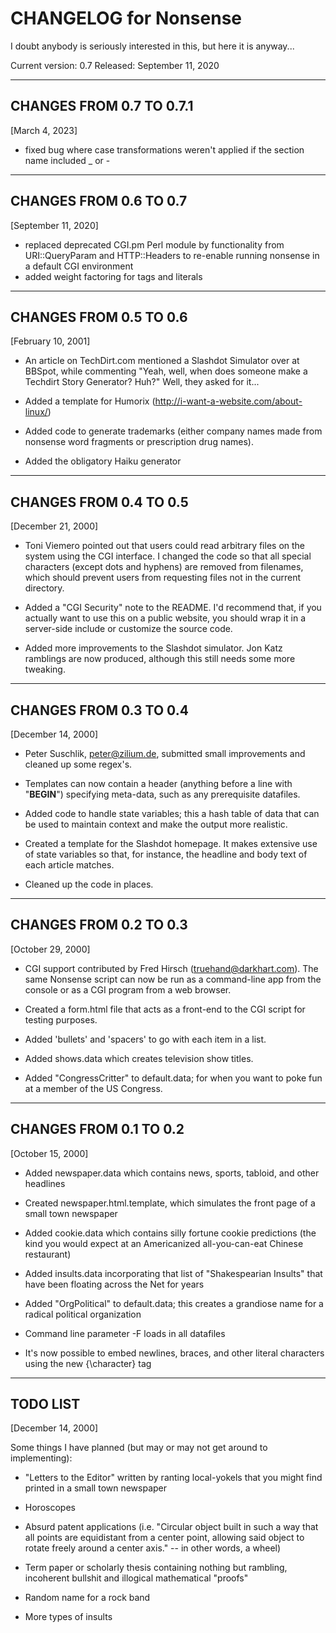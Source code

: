CHANGELOG for Nonsense
======================

I doubt anybody is seriously interested in this, but here it is anyway...

Current version: 0.7
Released: September 11, 2020

-----------------------

CHANGES FROM 0.7 TO 0.7.1
-----------------------

[March 4, 2023]

- fixed bug where case transformations weren't applied if the section name included _ or -


-----------------------

CHANGES FROM 0.6 TO 0.7
-----------------------

[September 11, 2020]

- replaced deprecated CGI.pm Perl module by functionality from URI::QueryParam and HTTP::Headers to re-enable running nonsense in a default CGI environment
- added weight factoring for tags and literals

-----------------------
CHANGES FROM 0.5 TO 0.6
-----------------------
[February 10, 2001]

* An article on TechDirt.com mentioned a Slashdot Simulator over
at BBSpot, while commenting "Yeah, well, when does someone make a
Techdirt Story Generator? Huh?"  Well, they asked for it... 

* Added a template for Humorix (http://i-want-a-website.com/about-linux/)

* Added code to generate trademarks (either company names made
from nonsense word fragments or prescription drug names).

* Added the obligatory Haiku generator


-----------------------
CHANGES FROM 0.4 TO 0.5
-----------------------
[December 21, 2000]

* Toni Viemero pointed out that users could read arbitrary files
on the system using the CGI interface.  I changed the code so that
all special characters (except dots and hyphens) are removed
from filenames, which should prevent users from requesting files
not in the current directory.  

* Added a "CGI Security" note to the README.  I'd recommend
that, if you actually want to use this on a public website, you
should wrap it in a server-side include or customize the source code.

* Added more improvements to the Slashdot simulator.  Jon Katz
ramblings are now produced, although this still needs some more
tweaking.

-----------------------
CHANGES FROM 0.3 TO 0.4
-----------------------
[December 14, 2000]

* Peter Suschlik, peter@zilium.de, submitted small improvements and
cleaned up some regex's.

* Templates can now contain a header (anything before a line
with "__BEGIN__") specifying meta-data, such as any prerequisite
datafiles.

* Added code to handle state variables; this a hash table of data
that can be used to maintain context and make the output more
realistic.

* Created a template for the Slashdot homepage.  It makes
extensive use of state variables so that, for instance,
the headline and body text of each article matches.

* Cleaned up the code in places.


-----------------------
CHANGES FROM 0.2 TO 0.3
-----------------------
[October 29, 2000]

* CGI support contributed by Fred Hirsch (truehand@darkhart.com).
The same Nonsense script can now be run as a command-line app from
the console or as a CGI program from a web browser.

* Created a form.html file that acts as a front-end to the CGI script for
testing purposes.

* Added 'bullets' and 'spacers' to go with each item in a list.

* Added shows.data which creates television show titles.

* Added "CongressCritter" to default.data; for when you want to poke
fun at a member of the US Congress.


-----------------------
CHANGES FROM 0.1 TO 0.2
-----------------------
[October 15, 2000]

* Added newspaper.data which contains news, sports, tabloid, and other
headlines

* Created newspaper.html.template, which simulates the front page of a small
town newspaper

* Added cookie.data which contains silly fortune cookie predictions (the kind
you would expect at an Americanized all-you-can-eat Chinese restaurant)

* Added insults.data incorporating that list of "Shakespearian Insults" that have
been floating across the Net for years

* Added "OrgPolitical" to default.data; this creates a grandiose name for a
radical political organization

* Command line parameter -F loads in all datafiles

* It's now possible to embed newlines, braces, and other literal characters
using the new {\character} tag


---------
TODO LIST
---------
[December 14, 2000]

Some things I have planned (but may or may not get around to implementing):

* "Letters to the Editor" written by ranting local-yokels that you
might find printed in a small town newspaper

* Horoscopes

* Absurd patent applications (i.e. "Circular object built in such a way that
all points are equidistant from a center point, allowing said object to rotate
freely around a center axis." -- in other words, a wheel)

* Term paper or scholarly thesis containing nothing but rambling,
incoherent bullshit and illogical mathematical "proofs"

* Random name for a rock band

* More types of insults

